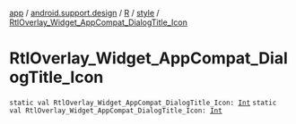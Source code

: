 [app](../../../index.md) / [android.support.design](../../index.md) / [R](../index.md) / [style](index.md) / [RtlOverlay_Widget_AppCompat_DialogTitle_Icon](.)

# RtlOverlay_Widget_AppCompat_DialogTitle_Icon

`static val RtlOverlay_Widget_AppCompat_DialogTitle_Icon: `[`Int`](https://kotlinlang.org/api/latest/jvm/stdlib/kotlin/-int/index.html)
`static val RtlOverlay_Widget_AppCompat_DialogTitle_Icon: `[`Int`](https://kotlinlang.org/api/latest/jvm/stdlib/kotlin/-int/index.html)